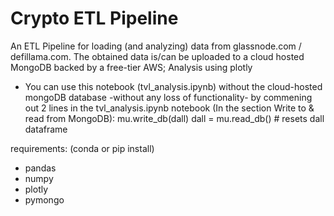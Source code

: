 # Crypto ETL Pipeline

An ETL Pipeline for loading (and analyzing) data from glassnode.com / defillama.com. The obtained data is/can be uploaded to a cloud hosted MongoDB backed by a free-tier AWS; Analysis using plotly 


- You can use this notebook (tvl_analysis.ipynb) without the cloud-hosted mongoDB database -without any loss of functionality- by commening out 2 lines in the tvl_analysis.ipynb notebook (In the section Write to & read from MongoDB):
  mu.write_db(dall)
  dall = mu.read_db() # resets dall dataframe
  

requirements: (conda or pip install)
  - pandas
  - numpy
  - plotly
  - pymongo
